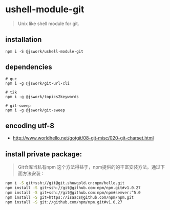 # ushell-module-git
> Unix like shell module for git.

## installation
```shell
npm i -S @jswork/ushell-module-git
```

## dependencies
```shell
# guc
npm i -g @jswork/git-url-cli

# t2k
npm i -g @jswork/topics2keywords

# git-sweep
npm i -g @jswork/git-sweep
```

## encoding utf-8
+ http://www.worldhello.net/gotgit/08-git-misc/020-git-charset.html

## install private package:
> Git仓库当私有npm
> 这个方法得益于，npm提供的的丰富安装方法。通过下面方法安装：

```bash
npm i -S git+ssh://git@git.showgold.cn:npm/hello.git
npm install -S git+ssh://git@github.com:npm/npm.git#v1.0.27
npm install -S git+ssh://git@github.com:npm/npm#semver:^5.0
npm install -S git+https://isaacs@github.com/npm/npm.git
npm install -S git://github.com/npm/npm.git#v1.0.27
```